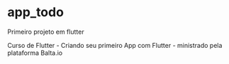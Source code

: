 # app_todo

Primeiro projeto em flutter

Curso de Flutter - Criando seu primeiro App com Flutter - ministrado pela plataforma Balta.io
